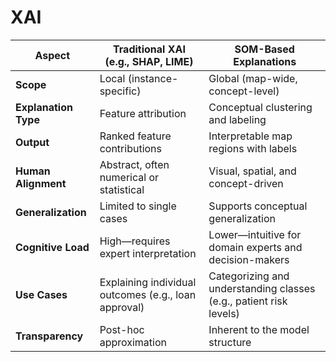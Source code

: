 # XAI

| Aspect               | Traditional XAI (e.g., SHAP, LIME)                   | SOM-Based Explanations                                             |
| -------------------- | ---------------------------------------------------- | ------------------------------------------------------------------ |
| **Scope**            | Local (instance-specific)                            | Global (map-wide, concept-level)                                   |
| **Explanation Type** | Feature attribution                                  | Conceptual clustering and labeling                                 |
| **Output**           | Ranked feature contributions                         | Interpretable map regions with labels                              |
| **Human Alignment**  | Abstract, often numerical or statistical             | Visual, spatial, and concept-driven                                |
| **Generalization**   | Limited to single cases                              | Supports conceptual generalization                                 |
| **Cognitive Load**   | High—requires expert interpretation                  | Lower—intuitive for domain experts and decision-makers             |
| **Use Cases**        | Explaining individual outcomes (e.g., loan approval) | Categorizing and understanding classes (e.g., patient risk levels) |
| **Transparency**     | Post-hoc approximation                               | Inherent to the model structure                                    |
